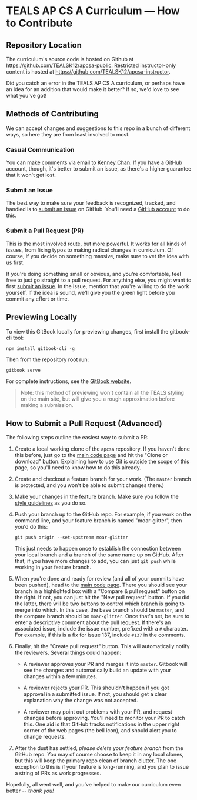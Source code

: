 TEALS AP CS A Curriculum — How to Contribute
====================================================================================================

## Repository Location
The curriculum's source code is hosted on Github at https://github.com/TEALSK12/apcsa-public.
Restricted instructor-only content is hosted at https://github.com/TEALSK12/apcsa-instructor.

Did you catch an error in the TEALS AP CS A curriculum, or perhaps have an idea for an addition that
would make it better? If so, we'd love to see what you've got!


Methods of Contributing
-----------------------
We can accept changes and suggestions to this repo in a bunch of different ways, so here they are
from least involved to most.


### Casual Communication
You can make comments via email to [Kenney Chan][]. If you have a GitHub account, though, it's
better to submit an issue, as there's a higher guarantee that it won't get lost.


### Submit an Issue
The best way to make sure your feedback is recognized, tracked, and handled is to
[submit an issue][] on GitHub. You'll need a [GitHub account][] to do this.


### Submit a Pull Request (PR)
This is the most involved route, but more powerful. It works for all kinds of issues, from fixing
typos to making radical changes in curriculum. Of course, if you decide on something massive, make
sure to vet the idea with us first.

If you're doing something small or obvious, and you're comfortable, feel free to just go straight to
a pull request. For anything else, you might want to first [submit an issue][]. In the issue,
mention that you're willing to do the work yourself. If the idea is sound, we'll give you the green
light before you commit any effort or time.


Previewing Locally
------------------

To view this GitBook locally for previewing changes, first install the gitbook-cli tool:

    npm install gitbook-cli -g

Then from the repository root run:

    gitbook serve

For complete instructions, see the [GitBook website][]. 

> Note: this method of previewing won't contain all the TEALS styling on the main site, but will give you a rough approximation before making a submission.


How to Submit a Pull Request (Advanced)
---------------------------------------
The following steps outline the easiest way to submit a PR:

1. Create a local working clone of the `apcsa` repository. If you haven't done this before, just go
   to the [main code page][] and hit the "Clone or download" button. Explaining how to use Git is
   outside the scope of this page, so you'll need to know how to do this already.

2. Create and checkout a feature branch for your work. (The `master` branch is protected, and you
   won't be able to submit changes there.)

3. Make your changes in the feature branch. Make sure you follow the [style guidelines][] as you do
   so.

4. Push your branch up to the GitHub repo. For example, if you work on the command line, and your
   feature branch is named "moar-glitter", then you'd do this:

       git push origin --set-upstream moar-glitter

   This just needs to happen once to establish the connection between your local branch and a branch
   of the same name up on GitHub. After that, if you have more changes to add, you can just `git
   push` while working in your feature branch.

5. When you're done and ready for review (and all of your commits have been pushed), head to the
   [main code page][]. There you should see your branch in a highlighted box with a "Compare & pull
   request" button on the right. If not, you can just hit the "New pull request" button. If you did
   the latter, there will be two buttons to control which branch is going to merge into which. In
   this case, the base branch should be `master`, and the compare branch should be `moar-glitter`.
   Once that's set, be sure to enter a descriptive comment about the pull request. If there's an
   associated issue, include the issue number, prefixed with a `#` character. For example, if this
   is a fix for issue 137, include `#137` in the comments.

6. Finally, hit the "Create pull request" button. This will automatically notify the reviewers.
   Several things could happen:

   + A reviewer approves your PR and merges it into `master`. Gitbook will see the changes and
     automatically build an update with your changes within a few minutes.

   + A reviewer rejects your PR. This shouldn't happen if you got approval in a submitted issue.
     If not, you should get a clear explanation why the change was not accepted.

   + A reviewer may point out problems with your PR, and request changes before approving. You'll
     need to monitor your PR to catch this. One aid is that GitHub tracks notifications in the upper
     right corner of the web pages (the bell icon), and should alert you to change requests.

7. After the dust has settled, _please delete your feature branch_ from the GitHub repo. You may of
   course choose to keep it in any local clones, but this will keep the primary repo clean of branch
   clutter. The one exception to this is if your feature is long-running, and you plan to issue a
   string of PRs as work progresses.

Hopefully, all went well, and you've helped to make our curriculum even better -- *thank you!*



[GitHub account]:   https://github.com/join
[Kenney Chan]:      mailto:kencha@microsoft.com
[main code page]:   https://github.com/TEALSK12/apcsa-public
[style guidelines]: STYLE.md
[submit an issue]:  https://github.com/TEALSK12/apcsa-public/issues
[GitBook website]:    https://github.com/GitbookIO/gitbook/blob/master/docs/setup.md

